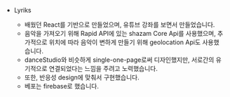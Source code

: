 - Lyriks

  - 배웠던 React를 기반으로 만들었으며, 유튜브 강좌를 보면서 만들었습니다.
  - 음악을 가져오기 위해 Rapid API에 있는 shazam Core Api를 사용했으며, 추가적으로 위치에 따라 음악이 변하게 만들기 위해 geolocation Api도 사용했습니다.
  - danceStudio와 비슷하게 single-one-page로써 디자인했지만, 서로간의 유기적으로 연결되었다는 느낌을 주려고 노력했습니다.
  - 또한, 반응성 design에 맞춰서 구현했습니다.
  - 베포는 firebase로 했습니다.
